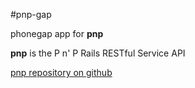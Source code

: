 #pnp-gap

phonegap app for **pnp**

**pnp** is the P n' P Rails RESTful Service API

[pnp repository on github](https://github.com/HartasCuerdas/pnp)
